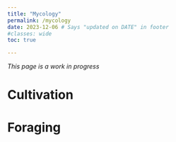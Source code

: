```yaml
---
title: "Mycology"
permalink: /mycology 
date: 2023-12-06 # Says "updated on DATE" in footer
#classes: wide
toc: true

---
```

<!-- Page title shows here, left aligned, defined in front matter -->

*This page is a work in progress*

# Cultivation


# Foraging





